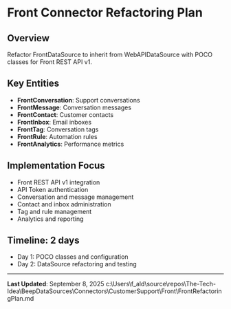 # Front Connector Refactoring Plan

## Overview
Refactor FrontDataSource to inherit from WebAPIDataSource with POCO classes for Front REST API v1.

## Key Entities
- **FrontConversation**: Support conversations
- **FrontMessage**: Conversation messages
- **FrontContact**: Customer contacts
- **FrontInbox**: Email inboxes
- **FrontTag**: Conversation tags
- **FrontRule**: Automation rules
- **FrontAnalytics**: Performance metrics

## Implementation Focus
- Front REST API v1 integration
- API Token authentication
- Conversation and message management
- Contact and inbox administration
- Tag and rule management
- Analytics and reporting

## Timeline: 2 days
- Day 1: POCO classes and configuration
- Day 2: DataSource refactoring and testing

---

**Last Updated**: September 8, 2025</content>
<parameter name="filePath">c:\Users\f_ald\source\repos\The-Tech-Idea\BeepDataSources\Connectors\CustomerSupport\Front\FrontRefactoringPlan.md
